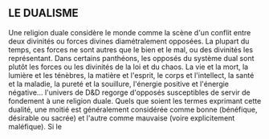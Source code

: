 ## LE DUALISME


Une religion duale considère le monde comme la scène d'un
conflit entre deux divinités ou forces divines diamétralement
opposées. La plupart du temps, ces forces ne sont autres
que le bien et le mal, ou des divinités les représentant. Dans
certains panthéons, les opposés du système dual sont plutôt
les forces ou les divinités de la loi et du chaos. La vie et la
mort, la lumière et les ténèbres, la matière et l'esprit, le corps
et l'intellect, la santé et la maladie, la pureté et la souillure,
l'énergie positive et l'énergie négative... l'univers de D&D
regorge d'opposés susceptibles de servir de fondement à
une religion duale. Quels que soient les termes exprimant
cette dualité, une moitié est généralement considérée
comme bonne (bénéfique, désirable ou sacrée) et l'autre
comme mauvaise (voire explicitement maléfique). Si le
